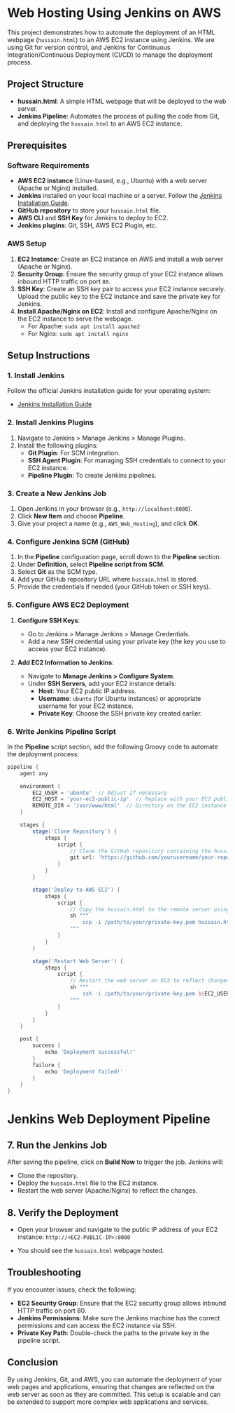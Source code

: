 # Web Hosting Using Jenkins on AWS

This project demonstrates how to automate the deployment of an HTML webpage (`hussain.html`) to an AWS EC2 instance using Jenkins. We are using Git for version control, and Jenkins for Continuous Integration/Continuous Deployment (CI/CD) to manage the deployment process.

## Project Structure

- **hussain.html**: A simple HTML webpage that will be deployed to the web server.
- **Jenkins Pipeline**: Automates the process of pulling the code from Git, and deploying the `hussain.html` to an AWS EC2 instance.

## Prerequisites

### Software Requirements
- **AWS EC2 instance** (Linux-based, e.g., Ubuntu) with a web server (Apache or Nginx) installed.
- **Jenkins** installed on your local machine or a server. Follow the [Jenkins Installation Guide](https://www.jenkins.io/doc/book/installing/).
- **GitHub repository** to store your `hussain.html` file.
- **AWS CLI** and **SSH Key** for Jenkins to deploy to EC2.
- **Jenkins plugins**: Git, SSH, AWS EC2 Plugin, etc.

### AWS Setup
1. **EC2 Instance**: Create an EC2 instance on AWS and install a web server (Apache or Nginx).
2. **Security Group**: Ensure the security group of your EC2 instance allows inbound HTTP traffic on port `80`.
3. **SSH Key**: Create an SSH key pair to access your EC2 instance securely. Upload the public key to the EC2 instance and save the private key for Jenkins.
4. **Install Apache/Nginx on EC2**: Install and configure Apache/Nginx on the EC2 instance to serve the webpage.
   - For Apache: `sudo apt install apache2`
   - For Nginx: `sudo apt install nginx`

## Setup Instructions

### 1. **Install Jenkins**

Follow the official Jenkins installation guide for your operating system:

- [Jenkins Installation Guide](https://www.jenkins.io/doc/book/installing/)

### 2. **Install Jenkins Plugins**

1. Navigate to Jenkins > Manage Jenkins > Manage Plugins.
2. Install the following plugins:
   - **Git Plugin**: For SCM integration.
   - **SSH Agent Plugin**: For managing SSH credentials to connect to your EC2 instance.
   - **Pipeline Plugin**: To create Jenkins pipelines.

### 3. **Create a New Jenkins Job**

1. Open Jenkins in your browser (e.g., `http://localhost:8080`).
2. Click **New Item** and choose **Pipeline**.
3. Give your project a name (e.g., `AWS_Web_Hosting`), and click **OK**.

### 4. **Configure Jenkins SCM (GitHub)**

1. In the **Pipeline** configuration page, scroll down to the **Pipeline** section.
2. Under **Definition**, select **Pipeline script from SCM**.
3. Select **Git** as the SCM type.
4. Add your GitHub repository URL where `hussain.html` is stored.
5. Provide the credentials if needed (your GitHub token or SSH keys).

### 5. **Configure AWS EC2 Deployment**

1. **Configure SSH Keys**: 
   - Go to Jenkins > Manage Jenkins > Manage Credentials.
   - Add a new SSH credential using your private key (the key you use to access your EC2 instance).
   
2. **Add EC2 Information to Jenkins**:
   - Navigate to **Manage Jenkins > Configure System**.
   - Under **SSH Servers**, add your EC2 instance details:
     - **Host**: Your EC2 public IP address.
     - **Username**: `ubuntu` (for Ubuntu instances) or appropriate username for your EC2 instance.
     - **Private Key**: Choose the SSH private key created earlier.

### 6. **Write Jenkins Pipeline Script**

In the **Pipeline** script section, add the following Groovy code to automate the deployment process:

```groovy
pipeline {
    agent any

    environment {
        EC2_USER = 'ubuntu'  // Adjust if necessary
        EC2_HOST = 'your-ec2-public-ip'  // Replace with your EC2 public IP address
        REMOTE_DIR = '/var/www/html'  // Directory on the EC2 instance where HTML files are stored
    }

    stages {
        stage('Clone Repository') {
            steps {
                script {
                    // Clone the GitHub repository containing the hussain.html file
                    git url: 'https://github.com/yourusername/your-repository.git', branch: 'main'
                }
            }
        }

        stage('Deploy to AWS EC2') {
            steps {
                script {
                    // Copy the hussain.html to the remote server using SCP or Rsync
                    sh """
                        scp -i /path/to/your/private-key.pem hussain.html ${EC2_USER}@${EC2_HOST}:${REMOTE_DIR}/hussain.html
                    """
                }
            }
        }

        stage('Restart Web Server') {
            steps {
                script {
                    // Restart the web server on EC2 to reflect changes (Apache or Nginx)
                    sh """
                        ssh -i /path/to/your/private-key.pem ${EC2_USER}@${EC2_HOST} 'sudo systemctl restart apache2'
                    """
                }
            }
        }
    }

    post {
        success {
            echo 'Deployment successful!'
        }
        failure {
            echo 'Deployment failed!'
        }
    }
}
```

# Jenkins Web Deployment Pipeline

## 7. Run the Jenkins Job

After saving the pipeline, click on **Build Now** to trigger the job. Jenkins will:

- Clone the repository.
- Deploy the `hussain.html` file to the EC2 instance.
- Restart the web server (Apache/Nginx) to reflect the changes.

## 8. Verify the Deployment

- Open your browser and navigate to the public IP address of your EC2 instance:
```http://<EC2-PUBLIC-IP>:8080```

- You should see the `hussain.html` webpage hosted.

## Troubleshooting

If you encounter issues, check the following:

- **EC2 Security Group**: Ensure that the EC2 security group allows inbound HTTP traffic on port 80.
- **Jenkins Permissions**: Make sure the Jenkins machine has the correct permissions and can access the EC2 instance via SSH.
- **Private Key Path**: Double-check the paths to the private key in the pipeline script.

## Conclusion

By using Jenkins, Git, and AWS, you can automate the deployment of your web pages and applications, ensuring that changes are reflected on the web server as soon as they are committed. This setup is scalable and can be extended to support more complex web applications and services.

